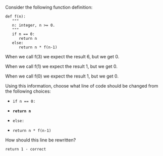 Consider the following function definition:

```
def f(n):
   """
   n: integer, n >= 0.
   """
   if n == 0:
      return n
   else:
      return n * f(n-1)
```

When we call f(3) we expect the result 6, but we get 0.

When we call f(1) we expect the result 1, but we get 0.

When we call f(0) we expect the result 1, but we get 0.

Using this information, choose what line of code should be changed from the following choices:

* `if n == 0:`

* **`return n`**

* `else:`

* `return n * f(n-1)`

How should this line be rewritten?

`return 1 - correct`